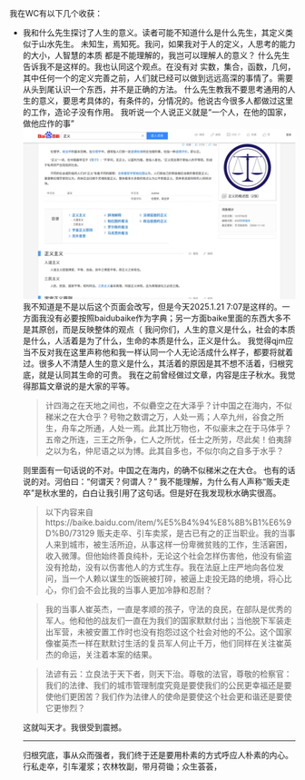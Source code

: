 我在WC有以下几个收获：

- 我和什么先生探讨了人生的意义。读者可能不知道什么是什么先生，其定义类似于山水先生。
未知生，焉知死。我问，如果我对于人的定义，人思考的能力的大小，人智慧的本质 都是不能理解的，我岂可以理解人的意义？
什么先生告诉我不是这样的。我也认同这个观点。在没有对 实数，集合，函数，几何，其中任何一个的定义完善之前，人们就已经可以做到远远高深的事情了。需要从头到尾认识一个东西，并不是正确的方法。
什么先生教我不要思考通用的人生的意义，要思考具体的，有条件的，分情况的。他说古今很多人都做过这里的工作，造论子没有作用。
我听说一个人说正义就是“一个人，在他的国家，做他应作的事”
![输入图片说明](/imgs/2025-01-21/cYKoOs92vgwcn7Va.png)
我不知道是不是以后这个页面会改写，但是今天2025.1.21 7:07是这样的。一方面我没有必要按照baidubaike作为字典；另一方面baike里面的东西大多不是其原创，而是反映整体的观点（
我问你们，人生的意义是什么，社会的本质是什么，人活着是为了什么，生命的本质是什么，正义是什么。
我觉得qjm应当不反对我在这里声称他和我一样认同一个人无论活成什么样子，都要将就着过。很多人不清楚人生的意义是什么，其活着的原因是其不想不活着，归根究底，就是认同其生命的可贵。
我在之前曾经做过文章，内容是庄子秋水。我觉得那篇文章说的是大家的平等。
  > 计四海之在天地之间也，不似礨空之在大泽乎？计中国之在海内，不似稊米之在大仓乎？号物之数谓之万，人处一焉；人卒九州，谷食之所生，舟车之所通，人处一焉。此其比万物也，不似豪末之在于马体乎？五帝之所连，三王之所争，仁人之所忧，任士之所劳，尽此矣！伯夷辞之以为名，仲尼语之以为博。此其自多也，不似尔向之自多于水乎？

  则里面有一句话说的不对。中国之在海内，的确不似稊米之在大仓。
  也有的话说的对。河伯曰：“何谓天？何谓人？”
  我不能理解，为什么有人声称“贩夫走卒”是秋水里的，白白让我引用了这句话。但是好在我发现秋水确实很高。  

  >以下内容来自https://baike.baidu.com/item/%E5%B4%94%E8%8B%B1%E6%9D%B0/73129
  >贩夫走卒、引车卖浆，是古已有之的正当职业。我的当事人来到城市，被生活所迫，从事这样一份卑微贫贱的工作，生活窘困，收入微薄。但他始终善良纯朴，无论这个社会怎样伤害他，他没有偷盗没有抢劫，没有以伤害他人的方式生存。我在法庭上庄严地向各位发问，当一个人赖以谋生的饭碗被打碎，被逼上走投无路的绝境，将心比心，你们会不会比我的当事人更加冷静和忍耐？

  >我的当事人崔英杰，一直是孝顺的孩子，守法的良民，在部队是优秀的军人。他和他的战友们一直在为我们的国家默默付出；当他脱下军装走出军营，未被安置工作时也没有抱怨过这个社会对他的不公。这个国家像崔英杰一样在默默讨生活的复员军人何止千万，他们同样在关注崔英杰的命运，关注着本案的结果。

  >法谚有云：立良法于天下者，则天下治。尊敬的法官，尊敬的检察官：我们的法律、我们的城市管理制度究竟是要使我们的公民更幸福还是要使他们更困苦？我们作为法律人的使命是要使这个社会更和谐还是要使它更惨烈？

  这就叫天才。我很受到震撼。
  
  ---
  归根究底，事从众而强者，我们终于还是要用朴素的方式呼应人朴素的内心。
  行私走卒，引车灌浆；农林牧副，带月荷锄；众生荟荟，
<!--stackedit_data:
eyJoaXN0b3J5IjpbMTkzNDU3MjMyN119
-->